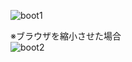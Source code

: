 ![boot1](https://user-images.githubusercontent.com/39142850/61231059-38070e00-a766-11e9-8dfd-8559f9a0bc10.png)

※ブラウザを縮小させた場合  
![boot2](https://user-images.githubusercontent.com/39142850/61231076-448b6680-a766-11e9-8933-50c784ad0772.png)
